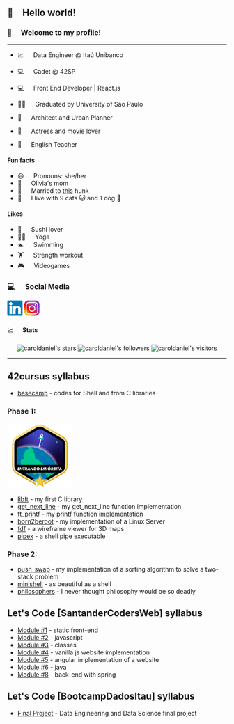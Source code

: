 ## 👋&emsp;Hello world!
### :purple_heart:&emsp; Welcome to my profile!

---

- 📈	&emsp; Data Engineer @ Itaú Unibanco <br>
- 💻	&emsp; Cadet @ 42SP <br>
- 💻	&emsp; Front End Developer | React.js <br>

- 👩‍🎓	&emsp; Graduated by University of São Paulo <br>
- :triangular_ruler: 	&emsp; Architect and Urban Planner <br>
- :movie_camera: 	&emsp; Actress and movie lover <br>
- 🏫 &emsp; English Teacher <br>


#### Fun facts
- 😄 &emsp; Pronouns: she/her
- :girl: &emsp; Olivia's mom
- :ring: &emsp; Married to [this](https://github.com/HCastanha) hunk
- :paw_prints: &emsp; I live with 9 cats :cat: and 1 dog :dog:

#### Likes
-  :chopsticks: &emsp; Sushi lover
-  :ok_woman: &emsp; Yoga
-  :swimmer: &emsp; Swimming
-  :weight_lifting: &emsp; Strength workout
-  :video_game: &emsp; Videogames

### :computer: &emsp; Social Media

[![LinkedIn][4.1]][4.2]		[![Instagram][2.1]][2.2]
<!-- Icons -->

[2.1]: https://github.com/caroldaniel/caroldaniel-utils/blob/afac2b0137c737baad6cd09c10d534f250c6b862/Instagram_icon.png
[4.1]: https://github.com/caroldaniel/caroldaniel-utils/blob/afac2b0137c737baad6cd09c10d534f250c6b862/linkedin_scale.png

<!-- Links to your social media accounts -->

[2.2]: https://www.instagram.com/arq.carolinadaniel/
[4.2]: https://www.linkedin.com/in/carolinadaniel/

#### :chart_with_upwards_trend: &emsp; Stats

<p align="center">
    <img alt="caroldaniel's stars" src="https://img.shields.io/github/stars/caroldaniel?color=blue" />
    <img alt="caroldaniel's followers" src="https://img.shields.io/github/followers/caroldaniel?color=blue" />
    <img alt="caroldaniel's visitors" src="https://komarev.com/ghpvc/?username=caroldaniel&color=blue&style=flat&label=visitors" />	
	
</p>

---

## 42cursus syllabus
- [basecamp](https://github.com/caroldaniel/42sp-piscine_Basecamp-june2021/) - codes for Shell and from C libraries

### Phase 1:
<img alt="42 Phase One" src="https://github.com/caroldaniel/caroldaniel-utils/blob/694d4e6dd88e52b73b5c00dcd52bbe9ae2bec48f/phase_onem.png" />

- [libft](https://github.com/caroldaniel/42sp-cursus_libft/) - my first C library
- [get_next_line](https://github.com/caroldaniel/42sp-cursus-get_next_line/) - my get_next_line function implementation
- [ft_printf](https://github.com/caroldaniel/42sp-cursus-printf/) - my printf function implementation
- [born2beroot](https://github.com/caroldaniel/42sp-cursus-born2beroot/) - my implementation of a Linux Server
- [fdf](https://github.com/caroldaniel/42sp-cursus-fdf/) - a wireframe viewer for 3D maps
- [pipex](https://github.com/caroldaniel/42sp-cursus-pipex/) - a shell pipe executable

### Phase 2:

- [push_swap](https://github.com/caroldaniel/42sp-cursus-push_swap/) - my implementation of a sorting algorithm to solve a two-stack problem
- [minishell](https://github.com/caroldaniel/42sp-cursus-minishell/) - as beautiful as a shell
- [philosophers](https://github.com/caroldaniel/42sp-cursus-philosophers/) - I never thought philosophy would be so deadly


## Let's Code [SantanderCodersWeb] syllabus
- [Module #1](https://github.com/caroldaniel/LetsCode-WebProgramming-Module1) - static front-end
- [Module #2](https://github.com/caroldaniel/LetsCode-WebProgramming-Module2) - javascript
- [Module #3](https://github.com/caroldaniel/LetsCode-WebProgramming-Module3) - classes 
- [Module #4](https://github.com/caroldaniel/LetsCode-WebProgramming-Module4) - vanilla js website implementation
- [Module #5](https://github.com/caroldaniel/LetsCode-WebProgramming-Module5) - angular implementation of a website
- [Module #6](https://github.com/caroldaniel/LetsCode-WebProgramming-Module6) - java
- [Module #8](https://github.com/caroldaniel/LetsCode-WebProgramming-Module8) - back-end with spring

## Let's Code [BootcampDadosItau] syllabus
- [Final Project](https://github.com/caroldaniel/LetsCode-BootcampDados-ProjetoFinal) - Data Engineering and Data Science final project
